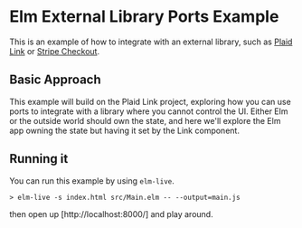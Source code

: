 # Elm External Library Ports Example

This is an example of how to integrate with an external library, such as [Plaid 
Link](https://plaid.com/docs/#integrating-with-link) or [Stripe 
Checkout](https://stripe.com/payments/checkout).

## Basic Approach

This example will build on the Plaid Link project, exploring how you can use ports to integrate with a library 
where you cannot control the UI. Either Elm or the outside world should own the state, and here we'll explore 
the Elm app owning the state but having it set by the Link component.

## Running it

You can run this example by using `elm-live`.

```
> elm-live -s index.html src/Main.elm -- --output=main.js
```

then open up [http://localhost:8000/] and play around.
